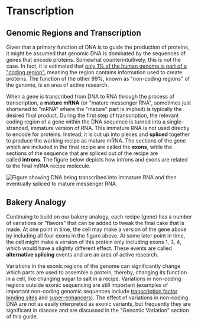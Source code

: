 # Transcription

## Genomic Regions and Transcription

Given that a primary function of DNA is to guide the production of proteins, it might be
assumed that genomic DNA is dominated by the sequences of genes that encode proteins.
Somewhat counterintuitively, this is not the case. In fact, it is estimated that [only
1% of the human genome is part of a "coding
region"](https://www.ncbi.nlm.nih.gov/pmc/articles/PMC3439153/), meaning the region
contains information used to create proteins. The function of the other 99%, known as
"non-coding regions" of the genome, is an area of active research.

When a gene is transcribed from DNA to RNA through the process of transcription,
a **mature mRNA** (or "mature messenger RNA", sometimes just shortened to "mRNA" where
the "mature" part is implied) is typically the desired final product. During the first
step of transcription, the relevant coding region of a gene within the DNA sequence is
turned into a single-stranded, immature version of RNA. This immature RNA is not used
directly to encode for proteins. Instead, it is cut up into pieces and **spliced**
together to produce the working recipe as mature mRNA. The sections of the gene which
are included in the final recipe are called the **exons**, while the sections of the
sequence that are spliced out of the recipe are called **introns**. The figure below
depicts how introns and exons are related to the final mRNA recipe molecule.

![Figure showing DNA being transcribed into immature RNA and then eventually spliced to
mature messenger RNA.](../images/1.3-DNA-to-mRNA.jpg)

## Bakery Analogy

Continuing to build on our bakery analogy, each recipe (gene) has a number of variations
or "flavors" that can be added to tweak the final cake that is made. At one point in
time, the cell may make a version of the gene above by including all four exons in the
figure above. At some later point in time, the cell might make a version of this protein
only including exons 1, 3, 4, which would have a slightly different effect. These events
are called **alternative splicing** events and are an area of active research.

Variations in the exonic regions of the genome can significantly change which parts are
used to assemble a protein, thereby, changing its function in a cell, like changing
sugar to salt in a recipe. Variations in non-coding regions outside exonic sequencing
are still important (examples of important non-coding genomic sequences
include [transcription factor binding
sites](https://en.wikipedia.org/wiki/Transcription_factor) and [super-enhancers](https://en.wikipedia.org/wiki/Super-enhancer)).
The effect of variations in non-coding DNA are not as easily interpreted as exonic
variants, but frequently they are significant in disease and are discussed in
the "Genomic Variation" section of this guide.

